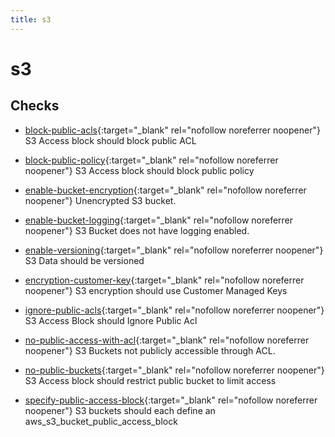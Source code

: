 ```yaml
---
title: s3
---
```


# s3

## Checks


- [block-public-acls](block-public-acls){:target="_blank" rel="nofollow noreferrer noopener"} S3 Access block should block public ACL

- [block-public-policy](block-public-policy){:target="_blank" rel="nofollow noreferrer noopener"} S3 Access block should block public policy

- [enable-bucket-encryption](enable-bucket-encryption){:target="_blank" rel="nofollow noreferrer noopener"} Unencrypted S3 bucket.

- [enable-bucket-logging](enable-bucket-logging){:target="_blank" rel="nofollow noreferrer noopener"} S3 Bucket does not have logging enabled.

- [enable-versioning](enable-versioning){:target="_blank" rel="nofollow noreferrer noopener"} S3 Data should be versioned

- [encryption-customer-key](encryption-customer-key){:target="_blank" rel="nofollow noreferrer noopener"} S3 encryption should use Customer Managed Keys

- [ignore-public-acls](ignore-public-acls){:target="_blank" rel="nofollow noreferrer noopener"} S3 Access Block should Ignore Public Acl

- [no-public-access-with-acl](no-public-access-with-acl){:target="_blank" rel="nofollow noreferrer noopener"} S3 Buckets not publicly accessible through ACL.

- [no-public-buckets](no-public-buckets){:target="_blank" rel="nofollow noreferrer noopener"} S3 Access block should restrict public bucket to limit access

- [specify-public-access-block](specify-public-access-block){:target="_blank" rel="nofollow noreferrer noopener"} S3 buckets should each define an aws_s3_bucket_public_access_block



